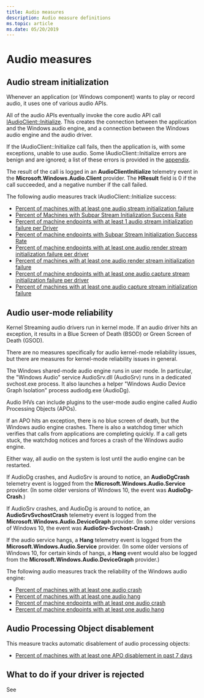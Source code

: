 ```yaml
---
title: Audio measures
description: Audio measure definitions
ms.topic: article
ms.date: 05/20/2019
---
```


# Audio measures

## Audio stream initialization

Whenever an application (or Windows component) wants to play or record audio, it uses one of various audio APIs.

All of the audio APIs eventually invoke the core audio API call [IAudioClient::Initialize](/windows/win32/api/audioclient/nf-audioclient-iaudioclient-initialize). This creates the connection between the application and the Windows audio engine, and a connection between the Windows audio engine and the audio driver.

If the IAudioClient::Initialize call fails, then the application is, with some exceptions, unable to use audio. Some IAudioClient::Initialize errors are benign and are ignored; a list of these errors is provided in the [appendix](measure-appendix.md).

The result of the call is logged in an **AudioClientInitialize** telemetry event in the **Microsoft.Windows.Audio.Client** provider. The **HResult** field is 0 if the call succeeded, and a negative number if the call failed.

The following audio measures track IAudioClient::Initialize success:
* [Percent of machines with at least one audio stream initialization failure](pct-machines-with-at-least-one-audio-stream-initialization-failure.md)
* [Percent of Machines with Subpar Stream Initialization Success Rate](pct-machines-with-subpar-stream-initialization-success-rate.md)
* [Percent of machine endpoints with at least 1 audio stream initialization failure per Driver](pct-machine-endpoints-with-at-least-one-audio-stream-initialization-failure-per-driver.md)
* [Percent of machine endpoints with Subpar Stream Initialization Success Rate](pct-machine-endpoints-with-subpar-stream-initialization-success-rate.md)
* [Percent of machine endpoints with at least one audio render stream initialization failure per driver](pct-machine-endpoints-with-at-least-one-audio-render-stream-initialization-failure-per-driver.md)
* [Percent of machines with at least one audio render stream initialization failure](pct-machines-with-at-least-one-audio-render-stream-initialization-failure.md)
* [Percent of machine endpoints with at least one audio capture stream initialization failure per driver](pct-machine-endpoints-with-at-least-one-audio-capture-stream-initialization-failure-per-driver.md)
* [Percent of machines with at least one audio capture stream initialization failure](pct-machines-with-at-least-one-audio-capture-stream-initialization-failure.md)

## Audio user-mode reliability

Kernel Streaming audio drivers run in kernel mode. If an audio driver hits an exception, it results in a Blue Screen of Death (BSOD) or Green Screen of Death (GSOD).

There are no measures specifically for audio kernel-mode reliability issues, but there are measures for kernel-mode reliability issues in general.

The Windows shared-mode audio engine runs in user mode. In particular, the "Windows Audio" service AudioSrv.dll (AudioSrv) runs in a dedicated svchost.exe process. It also launches a helper "Windows Audio Device Graph Isolation" process audiodg.exe (AudioDg).

Audio IHVs can include plugins to the user-mode audio engine called Audio Processing Objects (APOs).

If an APO hits an exception, there is no blue screen of death, but the Windows audio engine crashes. There is also a watchdog timer which verifies that calls from applications are completing quickly. If a call gets stuck, the watchdog notices and forces a crash of the Windows audio engine.

Either way, all audio on the system is lost until the audio engine can be restarted.

If AudioDg crashes, and AudioSrv is around to notice, an **AudioDgCrash** telemetry event is logged from the **Microsoft.Windows.Audio.Service** provider. (In some older versions of Windows 10, the event was **AudioDg-Crash**.)

If AudioSrv crashes, and AudioDg is around to notice, an **AudioSrvSvchostCrash** telemetry event is logged from the **Microsoft.Windows.Audio.DeviceGraph** provider. (In some older versions of Windows 10, the event was **AudioSrv-Svchost-Crash**.)

If the audio service hangs, a **Hang** telemetry event is logged from the **Microsoft.Windows.Audio.Service** provider. (In some older versions of Windows 10, for certain kinds of hangs, a **Hang** event would also be logged from the **Microsoft.Windows.Audio.DeviceGraph** provider.)

The following audio measures track the reliability of the Windows audio engine:
* [Percent of machines with at least one audio crash](pct-machines-with-at-least-one-audio-crash.md)
* [Percent of machines with at least one audio hang](pct-machines-with-at-least-one-audio-hang.md)
* [Percent of machine endpoints with at least one audio crash](pct-machine-endpoints-with-at-least-one-audio-crash.md)
* [Percent of machine endpoints with at least one audio hang](pct-machine-endpoints-with-at-least-one-audio-hang.md)

## Audio Processing Object disablement

This measure tracks automatic disablement of audio processing objects:
* [Percent of machines with at least one APO disablement in past 7 days](pct-machines-with-at-least-one-apo-disablement-in-past-7-days.md)

## What to do if your driver is rejected

See []()